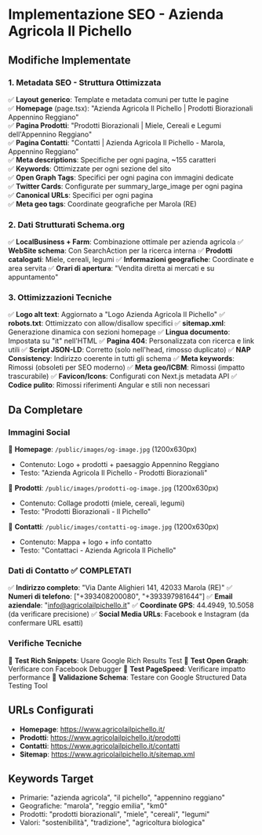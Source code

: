 # Implementazione SEO - Azienda Agricola Il Pichello

## Modifiche Implementate

### 1. Metadata SEO - Struttura Ottimizzata

✅ **Layout generico**: Template e metadata comuni per tutte le pagine  
✅ **Homepage** (page.tsx): "Azienda Agricola Il Pichello | Prodotti Biorazionali Appennino Reggiano"  
✅ **Pagina Prodotti**: "Prodotti Biorazionali | Miele, Cereali e Legumi dell'Appennino Reggiano"  
✅ **Pagina Contatti**: "Contatti | Azienda Agricola Il Pichello - Marola, Appennino Reggiano"  
✅ **Meta descriptions**: Specifiche per ogni pagina, ~155 caratteri  
✅ **Keywords**: Ottimizzate per ogni sezione del sito  
✅ **Open Graph Tags**: Specifici per ogni pagina con immagini dedicate  
✅ **Twitter Cards**: Configurate per summary_large_image per ogni pagina  
✅ **Canonical URLs**: Specifici per ogni pagina  
✅ **Meta geo tags**: Coordinate geografiche per Marola (RE)

### 2. Dati Strutturati Schema.org

✅ **LocalBusiness + Farm**: Combinazione ottimale per azienda agricola
✅ **WebSite schema**: Con SearchAction per la ricerca interna
✅ **Prodotti catalogati**: Miele, cereali, legumi
✅ **Informazioni geografiche**: Coordinate e area servita
✅ **Orari di apertura**: "Vendita diretta ai mercati e su appuntamento"

### 3. Ottimizzazioni Tecniche

✅ **Logo alt text**: Aggiornato a "Logo Azienda Agricola Il Pichello"
✅ **robots.txt**: Ottimizzato con allow/disallow specifici
✅ **sitemap.xml**: Generazione dinamica con sezioni homepage
✅ **Lingua documento**: Impostata su "it" nell'HTML
✅ **Pagina 404**: Personalizzata con ricerca e link utili
✅ **Script JSON-LD**: Corretto (solo nell'head, rimosso duplicato)
✅ **NAP Consistency**: Indirizzo coerente in tutti gli schema
✅ **Meta keywords**: Rimossi (obsoleti per SEO moderno)
✅ **Meta geo/ICBM**: Rimossi (impatto trascurabile)
✅ **Favicon/Icons**: Configurati con Next.js metadata API
✅ **Codice pulito**: Rimossi riferimenti Angular e stili non necessari

## Da Completare

### Immagini Social

🔄 **Homepage**: `/public/images/og-image.jpg` (1200x630px)

- Contenuto: Logo + prodotti + paesaggio Appennino Reggiano
- Testo: "Azienda Agricola Il Pichello - Prodotti Biorazionali"

🔄 **Prodotti**: `/public/images/prodotti-og-image.jpg` (1200x630px)

- Contenuto: Collage prodotti (miele, cereali, legumi)
- Testo: "Prodotti Biorazionali - Il Pichello"

🔄 **Contatti**: `/public/images/contatti-og-image.jpg` (1200x630px)

- Contenuto: Mappa + logo + info contatto
- Testo: "Contattaci - Azienda Agricola Il Pichello"

### Dati di Contatto ✅ COMPLETATI

✅ **Indirizzo completo**: "Via Dante Alighieri 141, 42033 Marola (RE)"
✅ **Numeri di telefono**: ["+393408200080", "+393397981644"]
✅ **Email aziendale**: "info@agricolailpichello.it"
✅ **Coordinate GPS**: 44.4949, 10.5058 (da verificare precisione)
✅ **Social Media URLs**: Facebook e Instagram (da confermare URL esatti)

### Verifiche Tecniche

🔄 **Test Rich Snippets**: Usare Google Rich Results Test
🔄 **Test Open Graph**: Verificare con Facebook Debugger
🔄 **Test PageSpeed**: Verificare impatto performance
🔄 **Validazione Schema**: Testare con Google Structured Data Testing Tool

## URLs Configurati

- **Homepage**: https://www.agricolailpichello.it/
- **Prodotti**: https://www.agricolailpichello.it/prodotti
- **Contatti**: https://www.agricolailpichello.it/contatti
- **Sitemap**: https://www.agricolailpichello.it/sitemap.xml

## Keywords Target

- Primarie: "azienda agricola", "il pichello", "appennino reggiano"
- Geografiche: "marola", "reggio emilia", "km0"
- Prodotti: "prodotti biorazionali", "miele", "cereali", "legumi"
- Valori: "sostenibilità", "tradizione", "agricoltura biologica"

